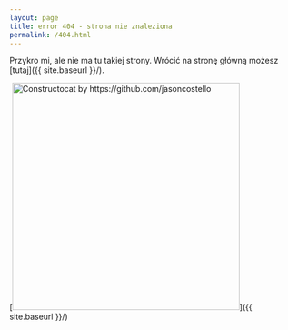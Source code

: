 ```yaml
---
layout: page
title: error 404 - strona nie znaleziona
permalink: /404.html
---
```


Przykro mi, ale nie ma tu takiej strony. Wrócić na stronę główną możesz [tutaj]({{ site.baseurl }}/).

[<img src="{{ site.baseurl }}/images/404.jpg" alt="Constructocat by https://github.com/jasoncostello" style="width: 400px;"/>]({{ site.baseurl }}/)
